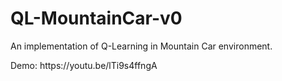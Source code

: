 # QL-MountainCar-v0
An implementation of Q-Learning in Mountain Car environment.
<div>
Demo: https://youtu.be/lTi9s4ffngA
</div>
